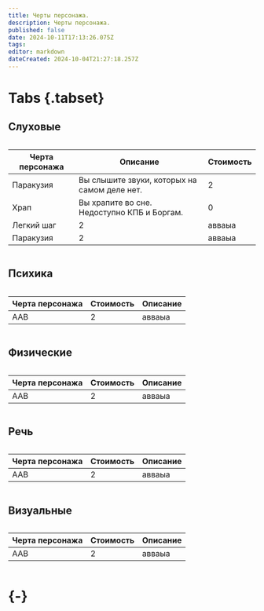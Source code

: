 ```yaml
---
title: Черты персонажа.
description: Черты персонажа.
published: false
date: 2024-10-11T17:13:26.075Z
tags: 
editor: markdown
dateCreated: 2024-10-04T21:27:18.257Z
---
```



# Tabs {.tabset}
## Слуховые

<center style="overflow-x: auto">
  <table class="traits">
    <thead>
      <tr>
        <th>Черта персонажа</th>
        <th>Описание</th>
        <th>Стоимость</th>
      </tr>
    </thead>
    <tbody>
      <tr>
        <td>Паракузия</td>
        <td>Вы слышите звуки, которых на самом деле нет.</td>
        <td>2</td>
      </tr>
      <tr>
        <td>Храп</td>
        <td>Вы храпите во сне. <br>Недоступно КПБ и Боргам.</td>
        <td>0</td>
      </tr>
      <tr>
        <td>Легкий шаг</td>
        <td>2</td>
        <td>авваыа</td>
      </tr>
      <tr>
        <td>Паракузия</td>
        <td>2</td>
        <td>авваыа</td>
      </tr>
    </tbody>
  </table>
</center>

## Психика

<center style="overflow-x: auto">
  <table class="traits">
    <thead>
      <tr>
        <th>Черта персонажа</th>
        <th>Стоимость</th>
        <th>Описание</th>
      </tr>
    </thead>
    <tbody>
      <tr>
        <td>ААВ</td>
        <td>2</td>
        <td>авваыа</td>
      </tr>
    </tbody>
  </table>
</center>

## Физические

<center style="overflow-x: auto">
  <table class="traits">
    <thead>
      <tr>
        <th>Черта персонажа</th>
        <th>Стоимость</th>
        <th>Описание</th>
      </tr>
    </thead>
    <tbody>
      <tr>
        <td>ААВ</td>
        <td>2</td>
        <td>авваыа</td>
      </tr>
    </tbody>
  </table>
</center>

## Речь

<center style="overflow-x: auto">
  <table class="traits">
    <thead>
      <tr>
        <th>Черта персонажа</th>
        <th>Стоимость</th>
        <th>Описание</th>
      </tr>
    </thead>
    <tbody>
      <tr>
        <td>ААВ</td>
        <td>2</td>
        <td>авваыа</td>
      </tr>
    </tbody>
  </table>
</center>

## Визуальные

<center style="overflow-x: auto">
  <table class="traits">
    <thead>
      <tr>
        <th>Черта персонажа</th>
        <th>Стоимость</th>
        <th>Описание</th>
      </tr>
    </thead>
    <tbody>
      <tr>
        <td>ААВ</td>
        <td>2</td>
        <td>авваыа</td>
      </tr>
    </tbody>
  </table>
</center>

# {-}
